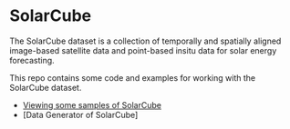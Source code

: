 # SolarCube
The SolarCube dataset is a collection of temporally and spatially aligned image-based satellite data and point-based insitu data for solar energy forecasting. 


This repo contains some code and examples for working with the SolarCube dataset.  

* [Viewing some samples of SolarCube](https://github.com/MIT-AI-Accelerator/eie-sevir/blob/master/examples/Generators.ipynb)
* [Data Generator of SolarCube]
